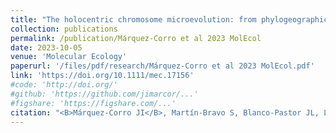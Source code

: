 ```yaml
---
title: "The holocentric chromosome microevolution: from phylogeographic patterns to genomic associations with environmental gradients"
collection: publications
permalink: /publication/Márquez-Corro et al 2023 MolEcol
date: 2023-10-05
venue: 'Molecular Ecology'
paperurl: '/files/pdf/research/Márquez-Corro et al 2023 MolEcol.pdf'
link: 'https://doi.org/10.1111/mec.17156'
#code: 'http://doi.org/'
#github: 'https://github.com/jimarcor/...'
#figshare: 'https://figshare.com/...'
citation: "<B>Márquez-Corro JI</B>, Martín-Bravo S, Blanco-Pastor JL, Luceño M, Escudero M. 2023. &quot;The holocentric chromosome microevolution: from phylogeographic patterns to genomic associations with environmental gradients&quot; <i>Molecular Ecology</i> 33: e17156. doi:10.1111/mec.17156"
---
```

